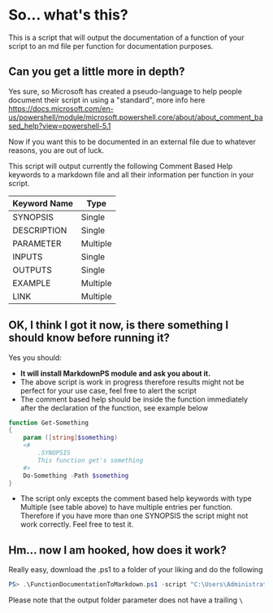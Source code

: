 # So... what's this?

This is a script that will output the documentation of a function of your script to an md file per function for documentation purposes.

## Can you get a little more in depth?

Yes sure, so Microsoft has created a pseudo-language to help people document their script in using a "standard", more info here https://docs.microsoft.com/en-us/powershell/module/microsoft.powershell.core/about/about_comment_based_help?view=powershell-5.1 

Now if you want this to be documented in an external file due to whatever reasons, you are out of luck. 

This script will output currently the following Comment Based Help keywords to a markdown file and all their information per function in your script. 

| Keyword Name | Type     |
| ------------ | -------- |
| SYNOPSIS     | Single   |
| DESCRIPTION  | Single   |
| PARAMETER    | Multiple |
| INPUTS       | Single   |
| OUTPUTS      | Single   |
| EXAMPLE      | Multiple |
| LINK         | Multiple |

## OK, I think I got it now, is there something I should know before running it?

Yes you should:

- **It will install MarkdownPS module and ask you about it.**
- The above script is work in progress therefore results might not be perfect for your use case, feel free to alert the script
- The comment based help should be inside the function immediately after the declaration of the function, see example below

```powershell
function Get-Something
{
	param ([string]$something)
	<#
		.SYNOPSIS
		This function get's something
	#>
	Do-Something -Path $something
}
```

- The script only excepts the comment based help keywords with type Multiple (see table above) to have multiple entries per function. Therefore if you have more than one SYNOPSIS the script might not work correctly. Feel free to test it.

## Hm... now I am hooked, how does it work?

Really easy, download the .ps1 to a folder of your liking and do the following

``` powershell
PS> .\FunctionDocumentationToMarkdown.ps1 -script "C:\Users\Administrator\myFancyScript\myFancyScript.ps1" -outputfolder "C:\Users\Administrator\myFancyScript\docs"
```

Please note that the output folder parameter does not have a trailing `\`



